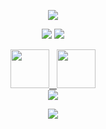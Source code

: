 <p align='center'>
    <img src="https://capsule-render.vercel.app/api?type=waving&color=D09AFF&height=270&section=header&text=Algorithm&fontSize=90&animation=fadeIn&fontAlignY=38&desc=Here%20are%20my%20rules!&descAlignY=51&descAlign=62&fontColor=ffffff"/>
</p>

<p align='center'>
    <img src="https://img.shields.io/github/languages/top/N0WST4NDUP/Algorithm.svg?color=orange&logo=java"/>
    <img src="https://img.shields.io/github/last-commit/N0WST4NDUP/Algorithm.svg?color=cc33f"/>
</p>

<p align='center'>
    <a href="./프로그래머스">
        <img src="https://qspblog.com/images/60ca8914f0a92-%ED%94%84%EB%A1%9C%EA%B7%B8%EB%9E%98%EB%A8%B8%EC%8A%A4-%EC%BD%94%EB%94%A9%ED%85%8C%EC%8A%A4%ED%8A%B8-%EC%97%B0%EC%8A%B5-%EB%AC%B8%EC%9E%90%EC%97%B4-p%EC%99%80-y%EC%9D%98-%EA%B0%9C%EC%88%98%ED%92%80%EA%B8%B0.png" style="height:62px"/>&nbsp&nbsp
    </a>
    <a href="./백준">
        <img src="https://t1.daumcdn.net/cfile/tistory/99122B4D5B45634609" style="height:62px"/>
    </a><br>
    <img src="http://mazandi.herokuapp.com/api?handle=dlwotjtj9898&theme=dark"/>
</p>

<!-- 푸터 -->
<p align='center'>
    <img src="https://capsule-render.vercel.app/api?type=waving&color=D09AFF&height=200&section=footer" />
</p>
